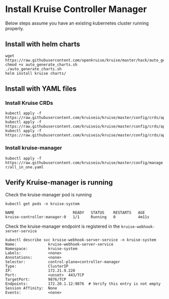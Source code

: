 # Install Kruise Controller Manager

Below steps assume you have an existing kubernetes cluster running properly.

## Install with helm charts

```
wget https://raw.githubusercontent.com/openkruise/kruise/master/hack/auto_generate_charts.sh
chmod +x auto_generate_charts.sh
./auto_generate_charts.sh
helm install kruise charts/
```

## Install with YAML files

### Install Kruise CRDs

```
kubectl apply -f https://raw.githubusercontent.com/kruiseio/kruise/master/config/crds/apps_v1alpha1_broadcastjob.yaml
kubectl apply -f https://raw.githubusercontent.com/kruiseio/kruise/master/config/crds/apps_v1alpha1_sidecarset.yaml
kubectl apply -f https://raw.githubusercontent.com/kruiseio/kruise/master/config/crds/apps_v1alpha1_statefulset.yaml
```

### Install kruise-manager

`kubectl apply -f https://raw.githubusercontent.com/kruiseio/kruise/master/config/manager/all_in_one.yaml`

## Verify Kruise-manager is running

Check the kruise-manager pod is running

```
kubectl get pods -n kruise-system

NAME                          READY   STATUS    RESTARTS   AGE
kruise-controller-manager-0   1/1     Running   0          4m11s
```

Check the kruise-manager endpoint is registered in the `kruise-webhook-server-service`

```
kubectl describe svc kruise-webhook-server-service -n kruise-system
Name:              kruise-webhook-server-service
Namespace:         kruise-system
Labels:            <none>
Annotations:       <none>
Selector:          control-plane=controller-manager
Type:              ClusterIP
IP:                172.21.9.220
Port:              <unset>  443/TCP
TargetPort:        9876/TCP
Endpoints:         172.20.1.12:9876  # Verify this entry is not empty
Session Affinity:  None
Events:            <none>
```